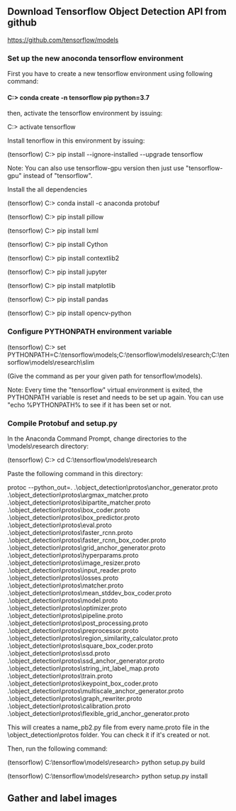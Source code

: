 ## Download Tensorflow Object Detection API from github

https://github.com/tensorflow/models

### Set up the new anoconda tensorflow environment

First you have to create a new tensorflow environment using following command:

#### C:\> conda create -n tensorflow pip python=3.7

then, activate the tensorflow environment by issuing:

C:\> activate tensorflow

Install tenorflow in this environment by issuing:

(tensorflow) C:\> pip install --ignore-installed --upgrade tensorflow

Note: You can also use tensorflow-gpu version then just use "tensorflow-gpu" instead of "tensorflow".

Install the all dependencies

(tensorflow) C:\> conda install -c anaconda protobuf

(tensorflow) C:\> pip install pillow

(tensorflow) C:\> pip install lxml

(tensorflow) C:\> pip install Cython

(tensorflow) C:\> pip install contextlib2

(tensorflow) C:\> pip install jupyter

(tensorflow) C:\> pip install matplotlib

(tensorflow) C:\> pip install pandas

(tensorflow) C:\> pip install opencv-python

### Configure PYTHONPATH environment variable

(tensorflow) C:\> set PYTHONPATH=C:\tensorflow\models;C:\tensorflow\models\research;C:\tensorflow\models\research\slim

(Give the command as per your given path for tensorflow\models). 

Note: Every time the "tensorflow" virtual environment is exited, the PYTHONPATH variable is reset and needs to be set up again. You can use "echo %PYTHONPATH% to see if it has been set or not.

### Compile Protobuf and setup.py

In the Anaconda Command Prompt, change directories to the \models\research directory:

(tensorflow) C:\> cd C:\tensorflow\models\research

Paste the following command in this directory:

protoc --python_out=. .\object_detection\protos\anchor_generator.proto .\object_detection\protos\argmax_matcher.proto .\object_detection\protos\bipartite_matcher.proto .\object_detection\protos\box_coder.proto .\object_detection\protos\box_predictor.proto .\object_detection\protos\eval.proto .\object_detection\protos\faster_rcnn.proto .\object_detection\protos\faster_rcnn_box_coder.proto .\object_detection\protos\grid_anchor_generator.proto .\object_detection\protos\hyperparams.proto .\object_detection\protos\image_resizer.proto .\object_detection\protos\input_reader.proto .\object_detection\protos\losses.proto .\object_detection\protos\matcher.proto .\object_detection\protos\mean_stddev_box_coder.proto .\object_detection\protos\model.proto .\object_detection\protos\optimizer.proto .\object_detection\protos\pipeline.proto .\object_detection\protos\post_processing.proto .\object_detection\protos\preprocessor.proto .\object_detection\protos\region_similarity_calculator.proto .\object_detection\protos\square_box_coder.proto .\object_detection\protos\ssd.proto .\object_detection\protos\ssd_anchor_generator.proto .\object_detection\protos\string_int_label_map.proto .\object_detection\protos\train.proto .\object_detection\protos\keypoint_box_coder.proto .\object_detection\protos\multiscale_anchor_generator.proto .\object_detection\protos\graph_rewriter.proto .\object_detection\protos\calibration.proto .\object_detection\protos\flexible_grid_anchor_generator.proto

This will creates a name_pb2.py file from every name.proto file in the \object_detection\protos folder. You can check it if it's created or not.

Then, run the following command:

(tensorflow) C:\tensorflow\models\research> python setup.py build

(tensorflow) C:\tensorflow\models\research> python setup.py install


## Gather and label images


